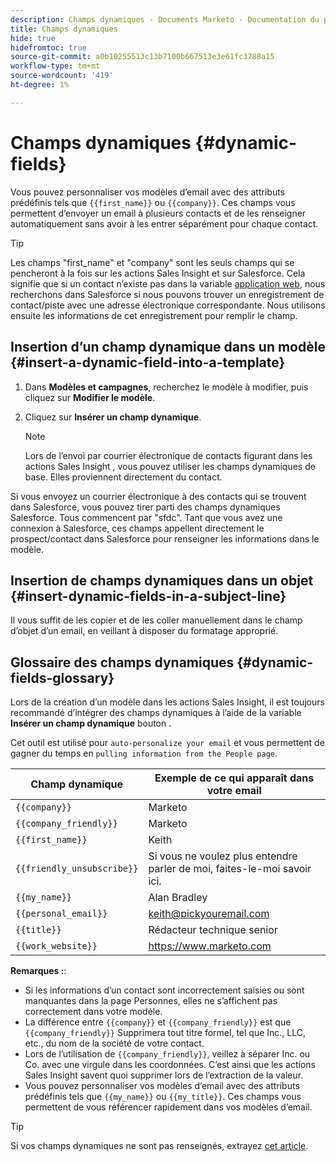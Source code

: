 ```yaml
---
description: Champs dynamiques - Documents Marketo - Documentation du produit
title: Champs dynamiques
hide: true
hidefromtoc: true
source-git-commit: a0b10255513c13b7100b667513e3e61fc3788a15
workflow-type: tm+mt
source-wordcount: '419'
ht-degree: 1%

---
```


# Champs dynamiques {#dynamic-fields}

Vous pouvez personnaliser vos modèles d’email avec des attributs prédéfinis tels que `{{first_name}}` ou `{{company}}`. Ces champs vous permettent d’envoyer un email à plusieurs contacts et de les renseigner automatiquement sans avoir à les entrer séparément pour chaque contact.

>[!TIP]
>
>Les champs &quot;first_name&quot; et &quot;company&quot; sont les seuls champs qui se pencheront à la fois sur les actions Sales Insight et sur Salesforce. Cela signifie que si un contact n’existe pas dans la variable [application web](https://toutapp.com/login), nous recherchons dans Salesforce si nous pouvons trouver un enregistrement de contact/piste avec une adresse électronique correspondante. Nous utilisons ensuite les informations de cet enregistrement pour remplir le champ.

## Insertion d’un champ dynamique dans un modèle {#insert-a-dynamic-field-into-a-template}

1. Dans **Modèles et campagnes**, recherchez le modèle à modifier, puis cliquez sur **Modifier le modèle**.

1. Cliquez sur **Insérer un champ dynamique**.

   >[!NOTE]
   >
   >Lors de l’envoi par courrier électronique de contacts figurant dans les actions Sales Insight , vous pouvez utiliser les champs dynamiques de base. Elles proviennent directement du contact.

Si vous envoyez un courrier électronique à des contacts qui se trouvent dans Salesforce, vous pouvez tirer parti des champs dynamiques Salesforce. Tous commencent par &quot;sfdc&quot;. Tant que vous avez une connexion à Salesforce, ces champs appellent directement le prospect/contact dans Salesforce pour renseigner les informations dans le modèle.

## Insertion de champs dynamiques dans un objet {#insert-dynamic-fields-in-a-subject-line}

Il vous suffit de les copier et de les coller manuellement dans le champ d’objet d’un email, en veillant à disposer du formatage approprié.

## Glossaire des champs dynamiques {#dynamic-fields-glossary}

Lors de la création d’un modèle dans les actions Sales Insight, il est toujours recommandé d’intégrer des champs dynamiques à l’aide de la variable **Insérer un champ dynamique** bouton .

Cet outil est utilisé pour `auto-personalize your email` et vous permettent de gagner du temps en `pulling information from the People page`.

| Champ dynamique | Exemple de ce qui apparaît dans votre email |
|---|---|
| `{{company}}` | Marketo |
| `{{company_friendly}}` | Marketo |
| `{{first_name}}` | Keith |
| `{{friendly_unsubscribe}}` | Si vous ne voulez plus entendre parler de moi, faites-le-moi savoir ici. |
| `{{my_name}}` | Alan Bradley |
| `{{personal_email}}` | keith@pickyouremail.com |
| `{{title}}` | Rédacteur technique senior |
| `{{work_website}}` | https://www.marketo.com |

**Remarques :**:

* Si les informations d’un contact sont incorrectement saisies ou sont manquantes dans la page Personnes, elles ne s’affichent pas correctement dans votre modèle.
* La différence entre `{{company}}` et `{{company_friendly}}` est que `{{company_friendly}}` Supprimera tout titre formel, tel que Inc., LLC, etc., du nom de la société de votre contact.
* Lors de l’utilisation de `{{company_friendly}}`, veillez à séparer Inc. ou Co. avec une virgule dans les coordonnées. C’est ainsi que les actions Sales Insight savent quoi supprimer lors de l’extraction de la valeur.
* Vous pouvez personnaliser vos modèles d’email avec des attributs prédéfinis tels que `{{my_name}}` ou `{{my_title}}`. Ces champs vous permettent de vous référencer rapidement dans vos modèles d’email.

>[!TIP]
>
>Si vos champs dynamiques ne sont pas renseignés, extrayez [cet article](/help/marketo/product-docs/marketo-sales-insight/actions/faq/why-arent-my-dynamic-fields-filling-out.md).

